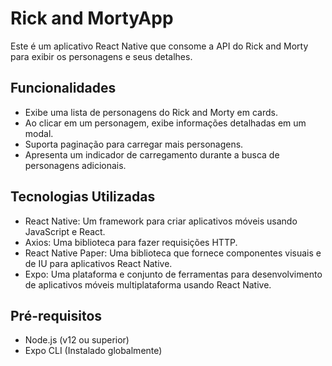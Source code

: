 # Rick and MortyApp

Este é um aplicativo React Native que consome a API do Rick and Morty para exibir os personagens e seus detalhes.

## Funcionalidades

- Exibe uma lista de personagens do Rick and Morty em cards.
- Ao clicar em um personagem, exibe informações detalhadas em um modal.
- Suporta paginação para carregar mais personagens.
- Apresenta um indicador de carregamento durante a busca de personagens adicionais.

## Tecnologias Utilizadas

- React Native: Um framework para criar aplicativos móveis usando JavaScript e React.
- Axios: Uma biblioteca para fazer requisições HTTP.
- React Native Paper: Uma biblioteca que fornece componentes visuais e de IU para aplicativos React Native.
- Expo: Uma plataforma e conjunto de ferramentas para desenvolvimento de aplicativos móveis multiplataforma usando React Native.

## Pré-requisitos

- Node.js (v12 ou superior)
- Expo CLI (Instalado globalmente)



